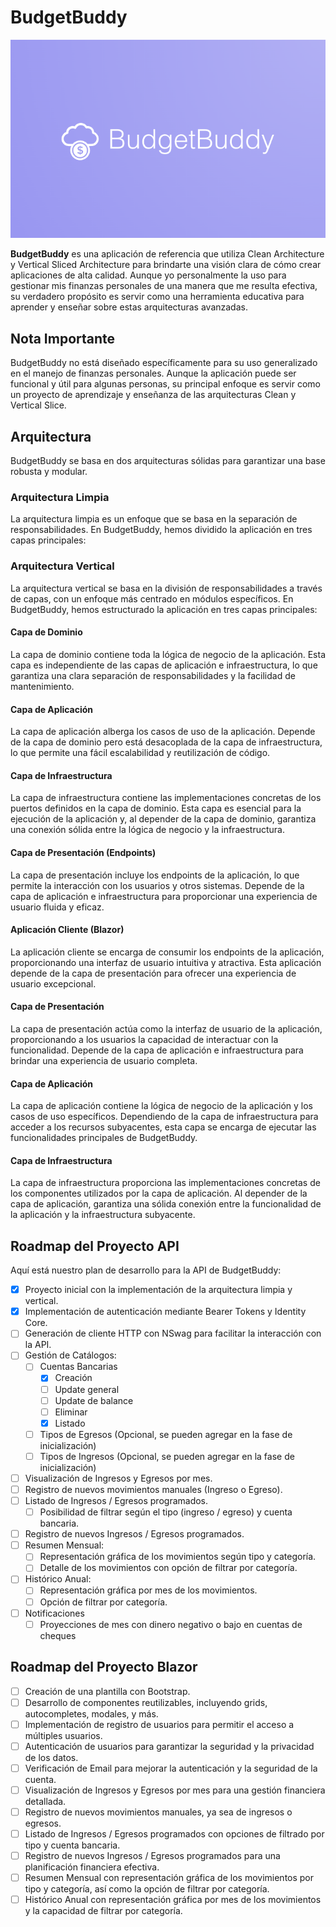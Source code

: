 # BudgetBuddy

![Logo de BudgetBuddy](/assets/temp-logo.png)

**BudgetBuddy** es una aplicación de referencia que utiliza Clean Architecture y Vertical Sliced Architecture para brindarte una visión clara de cómo crear aplicaciones de alta calidad. Aunque yo personalmente la uso para gestionar mis finanzas personales de una manera que me resulta efectiva, su verdadero propósito es servir como una herramienta educativa para aprender y enseñar sobre estas arquitecturas avanzadas.

## Nota Importante
BudgetBuddy no está diseñado específicamente para su uso generalizado en el manejo de finanzas personales. Aunque la aplicación puede ser funcional y útil para algunas personas, su principal enfoque es servir como un proyecto de aprendizaje y enseñanza de las arquitecturas Clean y Vertical Slice.

## Arquitectura

BudgetBuddy se basa en dos arquitecturas sólidas para garantizar una base robusta y modular.

### Arquitectura Limpia

La arquitectura limpia es un enfoque que se basa en la separación de responsabilidades. En BudgetBuddy, hemos dividido la aplicación en tres capas principales:

### Arquitectura Vertical

La arquitectura vertical se basa en la división de responsabilidades a través de capas, con un enfoque más centrado en módulos específicos. En BudgetBuddy, hemos estructurado la aplicación en tres capas principales:


#### Capa de Dominio

La capa de dominio contiene toda la lógica de negocio de la aplicación. Esta capa es independiente de las capas de aplicación e infraestructura, lo que garantiza una clara separación de responsabilidades y la facilidad de mantenimiento.

#### Capa de Aplicación

La capa de aplicación alberga los casos de uso de la aplicación. Depende de la capa de dominio pero está desacoplada de la capa de infraestructura, lo que permite una fácil escalabilidad y reutilización de código.

#### Capa de Infraestructura

La capa de infraestructura contiene las implementaciones concretas de los puertos definidos en la capa de dominio. Esta capa es esencial para la ejecución de la aplicación y, al depender de la capa de dominio, garantiza una conexión sólida entre la lógica de negocio y la infraestructura.

#### Capa de Presentación (Endpoints)

La capa de presentación incluye los endpoints de la aplicación, lo que permite la interacción con los usuarios y otros sistemas. Depende de la capa de aplicación e infraestructura para proporcionar una experiencia de usuario fluida y eficaz.

#### Aplicación Cliente (Blazor)

La aplicación cliente se encarga de consumir los endpoints de la aplicación, proporcionando una interfaz de usuario intuitiva y atractiva. Esta aplicación depende de la capa de presentación para ofrecer una experiencia de usuario excepcional.

#### Capa de Presentación

La capa de presentación actúa como la interfaz de usuario de la aplicación, proporcionando a los usuarios la capacidad de interactuar con la funcionalidad. Depende de la capa de aplicación e infraestructura para brindar una experiencia de usuario completa.

#### Capa de Aplicación

La capa de aplicación contiene la lógica de negocio de la aplicación y los casos de uso específicos. Dependiendo de la capa de infraestructura para acceder a los recursos subyacentes, esta capa se encarga de ejecutar las funcionalidades principales de BudgetBuddy.

#### Capa de Infraestructura

La capa de infraestructura proporciona las implementaciones concretas de los componentes utilizados por la capa de aplicación. Al depender de la capa de aplicación, garantiza una sólida conexión entre la funcionalidad de la aplicación y la infraestructura subyacente.

## Roadmap del Proyecto API

Aquí está nuestro plan de desarrollo para la API de BudgetBuddy:

- [x] Proyecto inicial con la implementación de la arquitectura limpia y vertical.
- [x] Implementación de autenticación mediante Bearer Tokens y Identity Core.
- [ ] Generación de cliente HTTP con NSwag para facilitar la interacción con la API.
- [ ] Gestión de Catálogos:
    - [ ] Cuentas Bancarias
      - [x] Creación
      - [ ] Update general
      - [ ] Update de balance
      - [ ] Eliminar
      - [x] Listado
    - [ ] Tipos de Egresos (Opcional, se pueden agregar en la fase de inicialización)
    - [ ] Tipos de Ingresos (Opcional, se pueden agregar en la fase de inicialización)
- [ ] Visualización de Ingresos y Egresos por mes.
- [ ] Registro de nuevos movimientos manuales (Ingreso o Egreso).
- [ ] Listado de Ingresos / Egresos programados.
  - [ ] Posibilidad de filtrar según el tipo (ingreso / egreso) y cuenta bancaria.
- [ ] Registro de nuevos Ingresos / Egresos programados.
- [ ] Resumen Mensual:
  - [ ] Representación gráfica de los movimientos según tipo y categoría.
  - [ ] Detalle de los movimientos con opción de filtrar por categoría.
- [ ] Histórico Anual:
  - [ ] Representación gráfica por mes de los movimientos.
  - [ ] Opción de filtrar por categoría.
- [ ] Notificaciones
  - [ ] Proyecciones de mes con dinero negativo o bajo en cuentas de cheques

## Roadmap del Proyecto Blazor

- [ ] Creación de una plantilla con Bootstrap.
- [ ] Desarrollo de componentes reutilizables, incluyendo grids, autocompletes, modales, y más.
- [ ] Implementación de registro de usuarios para permitir el acceso a múltiples usuarios.
- [ ] Autenticación de usuarios para garantizar la seguridad y la privacidad de los datos.
- [ ] Verificación de Email para mejorar la autenticación y la seguridad de la cuenta.
- [ ] Visualización de Ingresos y Egresos por mes para una gestión financiera detallada.
- [ ] Registro de nuevos movimientos manuales, ya sea de ingresos o egresos.
- [ ] Listado de Ingresos / Egresos programados con opciones de filtrado por tipo y cuenta bancaria.
- [ ] Registro de nuevos Ingresos / Egresos programados para una planificación financiera efectiva.
- [ ] Resumen Mensual con representación gráfica de los movimientos por tipo y categoría, así como la opción de filtrar por categoría.
- [ ] Histórico Anual con representación gráfica por mes de los movimientos y la capacidad de filtrar por categoría.
